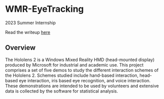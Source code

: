 # WMR-EyeTracking
2023 Summer Internship

Read the writeup [here](writeup.pdf)

## Overview
The Hololens 2 is a Windows Mixed Reality HMD (head-mounted display) produced by
Microsoft for industrial and academic use. This project comprises a set of five
demos to study the different interaction schemes of the Hololens 2. Schemes
studied include hand-based interaction, head-based eye interaction, iris based
eye recognition, and voice interaction. These demonstrations are intended to be
used by volunteers and extensive data is collected by the software for
statistical analysis.

<!-- vim: set tw=80: -->
